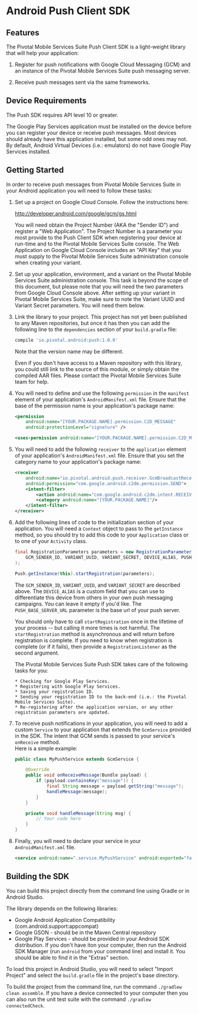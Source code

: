Android Push Client SDK
=======================

Features
--------

The Pivotal Mobile Services Suite Push Client SDK is a light-weight library that will help your application:

 1. Register for push notifications with Google Cloud Messaging (GCM) and an instance of the Pivotal Mobile Services Suite
    push messaging server.

 2. Receive push messages sent via the same frameworks.


Device Requirements
-------------------

The Push SDK requires API level 10 or greater.

The Google Play Services application must be installed on the device before you can register your device or receive
push messages.  Most devices should already have this application installed, but some odd ones may not.  By default,
Android Virtual Devices (i.e.: emulators) do not have Google Play Services installed.

Getting Started
---------------

In order to receive push messages from Pivotal Mobile Services Suite in your Android application you will need to follow
these tasks:

 1. Set up a project on Google Cloud Console.  Follow the instructions here:

      http://developer.android.com/google/gcm/gs.html

    You will need obtain the Project Number (AKA the "Sender ID") and register a "Web Application".  The Project
    Number is a parameter you most provide to the Push Client SDK when registering your device at run-time and to the
	Pivotal Mobile Services Suite console.  The Web Application on Google Cloud Console includes an "API Key" that you
	must supply to the Pivotal Mobile Services Suite administration console when creating your variant.

 2. Set up your application, environment, and a variant on the Pivotal Mobile Services Suite administration console.
    This task is beyond the scope of this document, but please note that you will need the two parameters from Google
    Cloud Console above.  After setting up your variant in Pivotal Mobile Services Suite, make sure to note the
    Variant UUID and Variant Secret parameters.  You will need them below.

 3. Link the library to your project.  This project has not yet been published to any Maven repositories, but once it has
    then you can add the following line to the `dependencies` section of your `build.gradle` file:

    ```groovy
    compile 'io.pivotal.android:push:1.0.0'
    ```

    Note that the version name may be different.

	Even if you don't have access to a Maven repository with this library, you could still link to the source of this module,
	or simply obtain the compiled AAR files.  Please contact the Pivotal Mobile Services Suite team for help.

 4. You will need to define and use the following `permission` in the `manifest` element of your application's
    `AndroidManifest.xml` file.  Ensure that the base of the permission name is your application's package name:

    ```xml
    <permission
        android:name="[YOUR.PACKAGE.NAME].permission.C2D_MESSAGE"
        android:protectionLevel="signature" />

    <uses-permission android:name="[YOUR.PACKAGE.NAME].permission.C2D_MESSAGE" />
    ```

 5. You will need to add the following `receiver` to the `application` element of your application's
    `AndroidManifest.xml` file.  Ensure that you set the category name to your application's package name:

    ```xml
    <receiver
        android:name="io.pivotal.android.push.receiver.GcmBroadcastReceiver"
        android:permission="com.google.android.c2dm.permission.SEND">
        <intent-filter>
            <action android:name="com.google.android.c2dm.intent.RECEIVE"/>
            <category android:name="[YOUR.PACKAGE.NAME]"/>
        </intent-filter>
    </receiver>
    ```

 6. Add the following lines of code to the initialization section of your application.  You will need a `Context` object
    to pass to the `getInstance` method, so you should try to add this code to your `Application` class or to one of
    your `Activity` class.

    ```java
    final RegistrationParameters parameters = new RegistrationParameters(
        GCM_SENDER_ID, VARIANT_UUID, VARIANT_SECRET, DEVICE_ALIAS, PUSH_BASE_SERVER_URL
    );

    Push.getInstance(this).startRegistration(parameters);
    ```

    The `GCM_SENDER_ID`, `VARIANT_UUID`, and `VARIANT_SECRET` are described above.  The `DEVICE_ALIAS` is a custom field that
    you can use to differentiate this device from others in your own push messaging campaigns.  You can leave it empty
    if you'd like. The `PUSH_BASE_SERVER_URL` parameter is the base url of your push server.

    You should only have to call `startRegistration` once in the lifetime of your process -- but calling it more times
	is not harmful. The `startRegistration` method is asynchronous and will return before registration is complete.  If you 
	need to know when registration is complete (or if it fails), then provide a `RegistrationListener` as the second argument.

    The Pivotal Mobile Services Suite Push SDK takes care of the following tasks for you:

        * Checking for Google Play Services.
        * Registering with Google Play Services.
        * Saving your registration ID.
        * Sending your registration ID to the back-end (i.e.: the Pivotal Mobile Services Suite).
        * Re-registering after the application version, or any other registration parameters are updated.

 7. To receive push notifications in your application, you will need to add a custom `Service` to your application that
    extends the `GcmService` provided in the SDK. The intent that GCM sends is passed to your service's `onReceive` method.  
    Here is a simple example:

    ```java
    public class MyPushService extends GcmService {

        @Override
        public void onReceiveMessage(Bundle payload) {
            if (payload.containsKey("message")) {
                final String message = payload.getString("message");
                handleMessage(message);
            }
        }

        private void handleMessage(String msg) {
            // Your code here
        }
    }
    ```

 8. Finally, you will need to declare your service in your `AndroidManifest.xml` file.

    ```xml
    <service android:name=".service.MyPushService" android:exported="false" />
    ```


Building the SDK
----------------

You can build this project directly from the command line using Gradle or in Android Studio.

The library depends on the following libraries:

 * Google Android Application Compatibility (com.android.support:appcompat)
 * Google GSON - should be in the Maven Central repository
 * Google Play Services - should be provided in your Android SDK distribution. If you don't have iton your computer,
                          then run the Android SDK Manager (run `android` from your command line) and install it.  You
                          should be able to find it in the "Extras" section.

To load this project in Android Studio, you will need to select "Import Project" and select the `build.gradle` file in
the project's base directory.

To build the project from the command line, run the command `./gradlew clean assemble`.  If you have a device connected
to your computer then you can also run the unit test suite with the command `./gradlew connectedCheck`.
